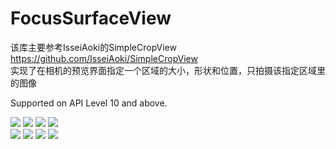 # FocusSurfaceView
该库主要参考IsseiAoki的SimpleCropView https://github.com/IsseiAoki/SimpleCropView </br> 
实现了在相机的预览界面指定一个区域的大小，形状和位置，只拍摄该指定区域里的图像 </br>

Supported on API Level 10 and above. </br>

![](https://github.com/CGmaybe10/FocusSurfaceView/blob/master/screenshots/circle.png)
![](https://github.com/CGmaybe10/FocusSurfaceView/blob/master/screenshots/circle_pre.png)
![](https://github.com/CGmaybe10/FocusSurfaceView/blob/master/screenshots/ratio_3_4.png)
![](https://github.com/CGmaybe10/FocusSurfaceView/blob/master/screenshots/ratio_3_4_pre.png)</br>
![](https://github.com/CGmaybe10/FocusSurfaceView/blob/master/screenshots/square.png)
![](https://github.com/CGmaybe10/FocusSurfaceView/blob/master/screenshots/square_pre.png)
![](https://github.com/CGmaybe10/FocusSurfaceView/blob/master/screenshots/free.png)
![](https://github.com/CGmaybe10/FocusSurfaceView/blob/master/screenshots/free_pre.png)</br>

